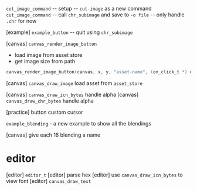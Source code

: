 `cut_image_command` -- setup -- `cut-image` as a new command
`cut_image_command` -- call `chr_subimage` and save to `-o file` -- only handle `.chr` for now

[example] `example_button` -- quit using `chr_subimage`

[canvas] `canvas_render_image_button`

- load image from asset store
- get image size from path

```c
canvas_render_image_button(canvas, x, y, "asset-name", (on_click_t *) on_click_button);
```

[canvas] `canvas_draw_image` load asset from `asset_store`

[canvas] `canvas_draw_icn_bytes` handle alpha
[canvas] `canvas_draw_chr_bytes` handle alpha

[practice] button custom cursor

`example_blending` - a new example to show all the blendings

[canvas] give each 16 blending a name

# editor

[editor] `editor_t`
[editor] parse hex
[editor] use `canvas_draw_icn_bytes` to view font
[editor] `canvas_draw_text`
